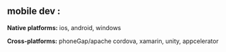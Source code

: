
## mobile dev :

**Native platforms:** ios, android, windows

**Cross-platforms:** phoneGap/apache cordova, xamarin, unity, appcelerator 


